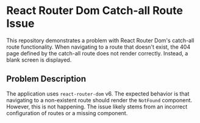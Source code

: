 # React Router Dom Catch-all Route Issue

This repository demonstrates a problem with React Router Dom's catch-all route functionality.  When navigating to a route that doesn't exist, the 404 page defined by the catch-all route does not render correctly. Instead, a blank screen is displayed.

## Problem Description

The application uses `react-router-dom` v6.  The expected behavior is that navigating to a non-existent route should render the `NotFound` component. However, this is not happening. The issue likely stems from an incorrect configuration of routes or a missing component.